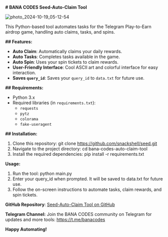 **# BANA CODES Seed-Auto-Claim Tool**

![photo_2024-10-19_05-12-54](https://github.com/user-attachments/assets/9cefae50-3022-45e0-a0a0-b2233f54d92b)

This Python-based tool automates tasks for the Telegram Play-to-Earn airdrop game, handling auto claims, tasks, and spins.

**## Features:**
- **Auto Claim**: Automatically claims your daily rewards.
- **Auto Tasks**: Completes tasks available in the game.
- **Auto Spin**: Uses your spin tickets to claim rewards.
- **User-Friendly Interface**: Cool ASCII art and colorful interface for easy interaction.
- **Saves `query_id`**: Saves your `query_id` to `data.txt` for future use.

**## Requirements:**
- Python 3.x
- Required libraries (in `requirements.txt`):
  - `requests`
  - `pytz`
  - `colorama`
  - `fake-useragent`

**## Installation:**

1. Clone this repository: git clone https://github.com/snackshell/seed.git
2. Navigate to the project directory: cd bana-codes-auto-claim-tool
3. Install the required dependencies: pip install -r requirements.txt

**Usage:**
1. Run the tool: python main.py
2. Enter your query_id when prompted. It will be saved to data.txt for future use.
3. Follow the on-screen instructions to automate tasks, claim rewards, and spin tickets.

**GitHub Repository**: [Seed-Auto-Claim Tool on GitHub](https://github/snackshell/seed.git)

**Telegram Channel:**
Join the BANA CODES community on Telegram for updates and more tools: https://t.me/banacodes

**Happy Automating!**
